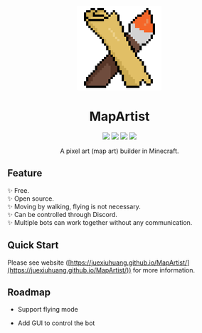 <p align="center">
  <img src="icon/icon.png" />
</p>

<h1 align="center">MapArtist</h1>

<p align="center">
  <img src="https://img.shields.io/github/downloads/JueXiuHuang/MapArtist/total" />
  <img src="https://img.shields.io/github/last-commit/JueXiuHuang/MapArtist" />
  <img src="https://img.shields.io/github/v/release/JueXiuHuang/MapArtist" />
  <img src="https://img.shields.io/github/license/JueXiuHuang/MapArtist" />
</p>

<p align="center">
  A pixel art (map art) builder in Minecraft.
</p>

## Feature

:sparkles: Free.  
:sparkles: Open source.  
:sparkles: Moving by walking, flying is not necessary.  
:sparkles: Can be controlled through Discord.  
:sparkles: Multiple bots can work together without any communication.  

## Quick Start

Please see website ([https://juexiuhuang.github.io/MapArtist/](https://juexiuhuang.github.io/MapArtist/)) for more information.

## Roadmap

- Support flying mode

- Add GUI to control the bot
